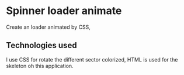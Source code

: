 # Spinner loader animate
Create an loader animated by CSS,

## Technologies used
I use CSS for rotate the different sector colorized,
HTML is used for the skeleton oh this application.
